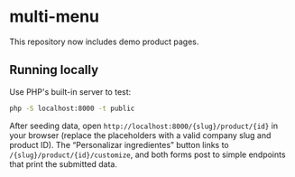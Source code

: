 # multi-menu

This repository now includes demo product pages.

## Running locally

Use PHP's built-in server to test:

```bash
php -S localhost:8000 -t public
```

After seeding data, open `http://localhost:8000/{slug}/product/{id}` in your browser (replace the placeholders with a valid company slug and product ID). The “Personalizar ingredientes” button links to `/{slug}/product/{id}/customize`, and both forms post to simple endpoints that print the submitted data.
